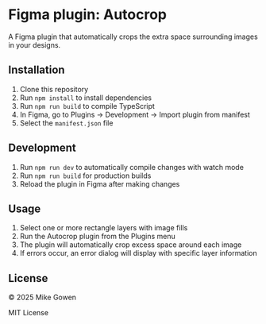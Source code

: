 # Figma plugin: Autocrop

A Figma plugin that automatically crops the extra space surrounding images in your designs.

## Installation

1. Clone this repository
2. Run `npm install` to install dependencies
3. Run `npm run build` to compile TypeScript
4. In Figma, go to Plugins → Development → Import plugin from manifest
5. Select the `manifest.json` file

## Development

1. Run `npm run dev` to automatically compile changes with watch mode
2. Run `npm run build` for production builds
3. Reload the plugin in Figma after making changes

## Usage

1. Select one or more rectangle layers with image fills
2. Run the Autocrop plugin from the Plugins menu
3. The plugin will automatically crop excess space around each image
4. If errors occur, an error dialog will display with specific layer information

## License

© 2025 Mike Gowen

MIT License
